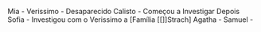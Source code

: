 Mia -
Verissimo - Desaparecido
Calisto - Começou a Investigar Depois
Sofia - Investigou com o Verissimo a [Família [[]]Strach]
Agatha -
Samuel -